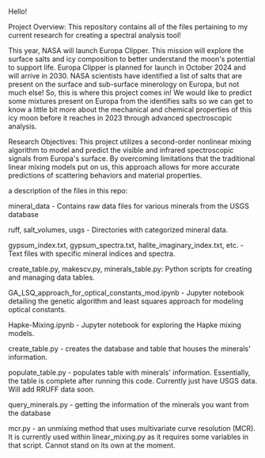 Hello!

Project Overview:
This repository contains all of the files pertaining to my current research for creating a spectral analysis tool! 

This year, NASA will launch Europa Clipper. This mission will explore the surface salts and icy composition to better understand the moon's potential to support life. Europa Clipper is planned for launch in October 2024 and will arrive in 2030. NASA scientists have identified a list of salts that are present on the surface and sub-surface minerology on Europa, but not much else! So, this is where this project comes in! We would like to predict some mixtures present on Europa from the identifies salts so we can get to know a little bit more about the mechanical and chemical properties of this icy moon before it reaches in 2023 through advanced spectroscopic analysis.

Research Objectives:
This project utilizes a second-order nonlinear mixing algorithm to model and predict the visible and infrared spectroscopic signals from Europa's surface. By overcoming limitations that the traditional linear mixing models put on us, this approach allows for more accurate predictions of scattering behaviors and material properties.

a description of the files in this repo:

mineral_data - Contains raw data files for various minerals from the USGS database

ruff, salt_volumes, usgs -  Directories with categorized mineral data.

gypsum_index.txt, gypsum_spectra.txt, halite_imaginary_index.txt, etc. - Text files with specific mineral indices and spectra.

create_table.py, makescv.py, minerals_table.py: Python scripts for creating and managing data tables.

GA_LSQ_approach_for_optical_constants_mod.ipynb - Jupyter notebook detailing the genetic algorithm and least squares approach for modeling optical constants.

Hapke-Mixing.ipynb - Jupyter notebook for exploring the Hapke mixing models.

create_table.py - creates the database and table that houses the minerals' information.

populate_table.py - populates table with minerals' information. Essentially, the table is complete after running this code. Currently just have USGS data. Will add RRUFF data soon.

query_minerals.py - getting the information of the minerals you want from the database

mcr.py - an unmixing method that uses multivariate curve resolution (MCR). It is currently used within linear_mixing.py as it requires some variables in that script. Cannot stand on its own at the moment.
